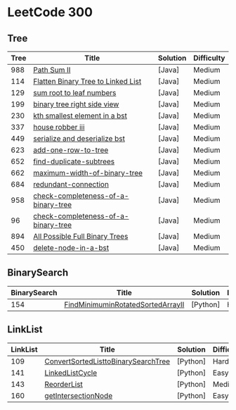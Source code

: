 # LeetCode 300

## Tree 
| Tree | Title | Solution | Difficulty |
|---| ----- | -------- | ---------- |
|988|[Path Sum II](https://github.com/xiantang/leetcode/blob/master/java/src/Tree/113.path-sum-ii.java) | [Java] | Medium |
|114|[Flatten Binary Tree to Linked List](https://github.com/xiantang/leetcode/blob/master/java/src/Tree/114.flatten-binary-tree-to-linked-list.java) | [Java] | Medium |
|129|[sum root to leaf numbers](https://github.com/xiantang/leetcode/blob/master/java/src/Tree/129.sum-root-to-leaf-numbers.java) | [Java] | Medium |
|199|[binary tree right side view](https://github.com/xiantang/leetcode/blob/master/java/src/Tree/199.binary-tree-right-side-view.java) | [Java] | Medium |
|230|[kth smallest element in a bst](https://github.com/xiantang/leetcode/blob/master/java/src/Tree/230.kth-smallest-element-in-a-bst) | [Java] | Medium |
|337|[house robber iii ](https://github.com/xiantang/leetcode/blob/master/java/src/Tree/337.house-robber-iii.java) | [Java] | Medium |
|449|[serialize and deserialize bst](https://github.com/xiantang/leetcode/blob/master/java/src/Tree/449.serialize-and-deserialize-bst.java) | [Java] | Medium |
|623|[add-one-row-to-tree](https://github.com/xiantang/leetcode/blob/master/java/src/Tree/623.add-one-row-to-tree.java) | [Java] | Medium |
|652|[find-duplicate-subtrees](https://github.com/xiantang/leetcode/blob/master/java/src/Tree/652.find-duplicate-subtrees.java) | [Java] | Medium |
|662|[maximum-width-of-binary-tree](https://github.com/xiantang/leetcode/blob/master/java/src/Tree/662.maximum-width-of-binary-tree.java) | [Java] | Medium |
|684|[redundant-connection](https://github.com/xiantang/leetcode/blob/master/java/src/Tree/684.redundant-connection.java) | [Java] | Medium |
|958|[check-completeness-of-a-binary-tree](https://github.com/xiantang/leetcode/blob/master/java/src/Tree/958.check-completeness-of-a-binary-tree.java) | [Java] | Medium |
|96|[check-completeness-of-a-binary-tree](https://github.com/xiantang/leetcode/blob/master/java/src/Tree/958.check-completeness-of-a-binary-tree.java) | [Java] | Medium |
|894|[All Possible Full Binary Trees](https://github.com/xiantang/leetcode/blob/master/java/src/Tree/AllPossibleFullBinaryTrees.java) | [Java] | Medium |
|450|[delete-node-in-a-bst](https://github.com/xiantang/leetcode/blob/master/java/src/Tree/450.delete-node-in-a-bst.java) | [Java] | Medium |


## BinarySearch

| BinarySearch | Title | Solution | Difficulty |  
|---| ----- | -------- | ---------- | 
|154|[FindMinimuminRotatedSortedArrayII](https://github.com/xiantang/leetcode/blob/master/python/binarySearch/154FindMinimuminRotatedSortedArrayII.py) | [Python] | Hard |


## LinkList

| LinkList | Title | Solution | Difficulty |
|---| ----- | -------- | ---------- |
|109|[ConvertSortedListtoBinarySearchTree](https://github.com/xiantang/leetcode/blob/master/python/linkList/109ConvertSortedListtoBinarySearchTree.py) | [Python] | Hard |
|141|[LinkedListCycle](https://github.com/xiantang/leetcode/blob/master/python/linkList/141LinkedListCycle.py) | [Python] | Easy |
|143|[ReorderList](https://github.com/xiantang/leetcode/blob/master/python/linkList/143ReorderList.py) | [Python] | 	Medium |
|160|[getIntersectionNode](https://github.com/xiantang/leetcode/blob/master/python/linkList/160getIntersectionNode.py) | [Python] | Easy |


